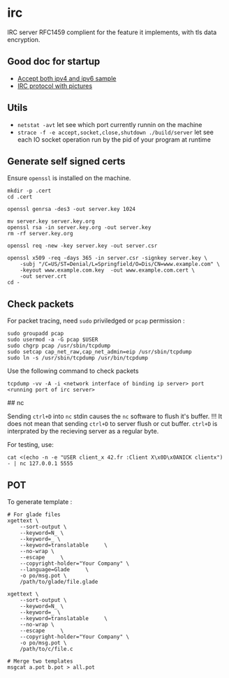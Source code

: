 # irc

IRC server RFC1459 complient for the feature it implements, with tls data encryption.

## Good doc for startup

- [Accept both ipv4 and ipv6 sample](https://www.ibm.com/support/knowledgecenter/ssw_ibm_i_72/rzab6/xacceptboth.htm)
- [IRC protocol with pictures](http://chi.cs.uchicago.edu/chirc/irc_examples.html)

## Utils

- `netstat -avt` let see which port currently runnin on the machine
- `strace -f -e accept,socket,close,shutdown ./build/server` let see each IO socket operation run by the pid of your program at runtime

## Generate self signed certs

Ensure `openssl` is installed on the machine.

```
mkdir -p .cert
cd .cert

openssl genrsa -des3 -out server.key 1024

mv server.key server.key.org
openssl rsa -in server.key.org -out server.key
rm -rf server.key.org

openssl req -new -key server.key -out server.csr

openssl x509 -req -days 365 -in server.csr -signkey server.key \
    -subj "/C=US/ST=Denial/L=Springfield/O=Dis/CN=www.example.com" \
    -keyout www.example.com.key  -out www.example.com.cert \
    -out server.crt
cd -
```

## Check packets

For packet tracing, need `sudo` priviledged or `pcap` permission :

```
sudo groupadd pcap
sudo usermod -a -G pcap $USER
sudo chgrp pcap /usr/sbin/tcpdump
sudo setcap cap_net_raw,cap_net_admin=eip /usr/sbin/tcpdump
sudo ln -s /usr/sbin/tcpdump /usr/bin/tcpdump
```

Use the following command to check packets

```
tcpdump -vv -A -i <network interface of binding ip server> port <running port of irc server>
```

## nc

Sending `ctrl+D` into `nc` stdin causes the `nc` software to flush it's buffer.
!!! It does not mean that sending `ctrl+D` to server flush or cut buffer.
`ctrl+D` is interprated by the recieving server as a regular byte.

For testing, use:

```
cat <(echo -n -e "USER client_x 42.fr :Client X\x0D\x0ANICK clientx") - | nc 127.0.0.1 5555
```

## POT

To generate template :

```
# For glade files
xgettext \
    --sort-output \
    --keyword=N_ \
    --keyword=_ \
    --keyword=translatable     \
    --no-wrap \
    --escape     \
    --copyright-holder="Your Company" \
    --language=Glade     \
    -o po/msg.pot \
    /path/to/glade/file.glade

xgettext \
    --sort-output \
    --keyword=N_ \
    --keyword=_ \
    --keyword=translatable     \
    --no-wrap \
    --escape     \
    --copyright-holder="Your Company" \
    -o po/msg.pot \
    /path/to/c/file.c

# Merge two templates
msgcat a.pot b.pot > all.pot
```
